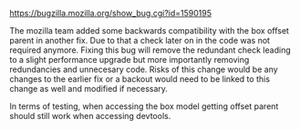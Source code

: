 https://bugzilla.mozilla.org/show_bug.cgi?id=1590195

The mozilla team added some backwards compatibility with the box offset parent in another fix. Due to that a check later on in the code was not required anymore. Fixing this bug will remove the redundant check leading to a slight performance upgrade but more importantly removing redundancies and unnecesary code. Risks of this change would be any changes to the earlier fix or a backout would need to be linked to this change as well and modified if necessary.

In terms of testing, when accessing the box model getting offset parent should still work when accessing devtools.

